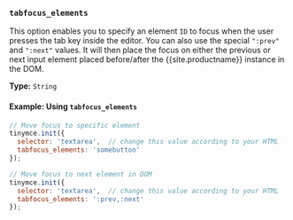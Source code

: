 ### `tabfocus_elements`

This option enables you to specify an element `ID` to focus when the user presses the tab key inside the editor. You can also use the special `":prev"` and `":next"` values. It will then place the focus on either the previous or next input element placed before/after the {{site.productname}} instance in the DOM.

**Type:** `String`

#### Example: Using `tabfocus_elements`

```js
// Move focus to specific element
tinymce.init({
  selector: 'textarea',  // change this value according to your HTML
  tabfocus_elements: 'somebutton'
});
```

```js
// Move focus to next element in DOM
tinymce.init({
  selector: 'textarea',  // change this value according to your HTML
  tabfocus_elements: ':prev,:next'
});
```
